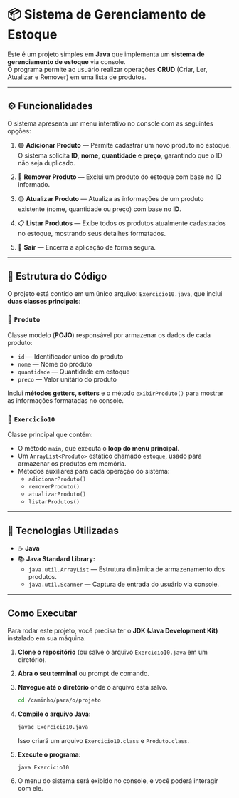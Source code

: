 # 📦 Sistema de Gerenciamento de Estoque

Este é um projeto simples em **Java** que implementa um **sistema de gerenciamento de estoque** via console.  
O programa permite ao usuário realizar operações **CRUD** (Criar, Ler, Atualizar e Remover) em uma lista de produtos.

---

## ⚙️ Funcionalidades

O sistema apresenta um menu interativo no console com as seguintes opções:

1. 🟢 **Adicionar Produto** — Permite cadastrar um novo produto no estoque.  
   O sistema solicita **ID**, **nome**, **quantidade** e **preço**, garantindo que o ID não seja duplicado.

2. 🔴 **Remover Produto** — Exclui um produto do estoque com base no **ID** informado.

3. 🟡 **Atualizar Produto** — Atualiza as informações de um produto existente (nome, quantidade ou preço) com base no **ID**.

4. 📋 **Listar Produtos** — Exibe todos os produtos atualmente cadastrados no estoque, mostrando seus detalhes formatados.

5. 🚪 **Sair** — Encerra a aplicação de forma segura.

---

## 🧱 Estrutura do Código

O projeto está contido em um único arquivo: `Exercicio10.java`, que inclui **duas classes principais**:

### 🔹 `Produto`
Classe modelo (**POJO**) responsável por armazenar os dados de cada produto:
- `id` — Identificador único do produto  
- `nome` — Nome do produto  
- `quantidade` — Quantidade em estoque  
- `preco` — Valor unitário do produto  

Inclui **métodos getters, setters** e o método `exibirProduto()` para mostrar as informações formatadas no console.

### 🔹 `Exercicio10`
Classe principal que contém:
- O método `main`, que executa o **loop do menu principal**.  
- Um `ArrayList<Produto>` estático chamado `estoque`, usado para armazenar os produtos em memória.  
- Métodos auxiliares para cada operação do sistema:  
  - `adicionarProduto()`  
  - `removerProduto()`  
  - `atualizarProduto()`  
  - `listarProdutos()`

---

## 🧰 Tecnologias Utilizadas

- ☕ **Java**
- 📚 **Java Standard Library:**
  - `java.util.ArrayList` — Estrutura dinâmica de armazenamento dos produtos.
  - `java.util.Scanner` — Captura de entrada do usuário via console.

---

## Como Executar

Para rodar este projeto, você precisa ter o **JDK (Java Development Kit)** instalado em sua máquina.

1.  **Clone o repositório** (ou salve o arquivo `Exercicio10.java` em um diretório).

2.  **Abra o seu terminal** ou prompt de comando.

3.  **Navegue até o diretório** onde o arquivo está salvo.
    ```bash
    cd /caminho/para/o/projeto
    ```

4.  **Compile o arquivo Java:**
    ```bash
    javac Exercicio10.java
    ```
    Isso criará um arquivo `Exercicio10.class` e `Produto.class`.

5.  **Execute o programa:**
    ```bash
    java Exercicio10
    ```

6.  O menu do sistema será exibido no console, e você poderá interagir com ele.
